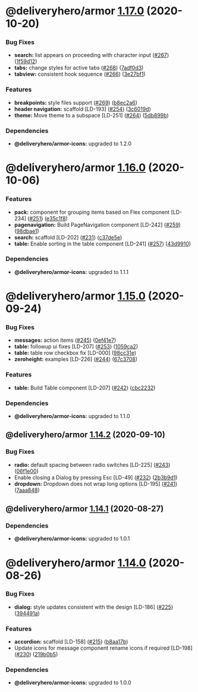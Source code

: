 # @deliveryhero/armor [1.17.0](https://github.com/deliveryhero/armor/compare/@deliveryhero/armor@1.16.0...@deliveryhero/armor@1.17.0) (2020-10-20)


### Bug Fixes

* **search:** list appears on proceeding with character input ([#267](https://github.com/deliveryhero/armor/issues/267)) ([1f59d12](https://github.com/deliveryhero/armor/commit/1f59d12d3143100eeba40cad84b045411f0202f7))
* **tabs:** change styles for active tabs ([#268](https://github.com/deliveryhero/armor/issues/268)) ([7adf0d3](https://github.com/deliveryhero/armor/commit/7adf0d333fa7ed0b36cba78a51b71bb9478b5c04))
* **tabview:** consistent hook sequence ([#266](https://github.com/deliveryhero/armor/issues/266)) ([3e27bf1](https://github.com/deliveryhero/armor/commit/3e27bf1da4894f55cf14f0ebf699a799fbf236fd))


### Features

* **breakpoints:** style files support ([#269](https://github.com/deliveryhero/armor/issues/269)) ([b8ec2a6](https://github.com/deliveryhero/armor/commit/b8ec2a67d49ed391f5ca3364dd00ccfa0b224dfa))
* **header navigation:** scaffold [LD-193] ([#254](https://github.com/deliveryhero/armor/issues/254)) ([3c6019d](https://github.com/deliveryhero/armor/commit/3c6019dc84ffed6473da839a8bab749135d40030))
* **theme:** Move theme to a subspace [LD-251] ([#264](https://github.com/deliveryhero/armor/issues/264)) ([5db899b](https://github.com/deliveryhero/armor/commit/5db899b53b40c6c285cd4469985f95c1269bdec3))





### Dependencies

* **@deliveryhero/armor-icons:** upgraded to 1.2.0

# @deliveryhero/armor [1.16.0](https://github.com/deliveryhero/armor/compare/@deliveryhero/armor@1.15.0...@deliveryhero/armor@1.16.0) (2020-10-06)


### Features

* **pack:** component for grouping items based on Flex component [LD-234] ([#251](https://github.com/deliveryhero/armor/issues/251)) ([e35c1f8](https://github.com/deliveryhero/armor/commit/e35c1f8fa614a478eac0ece38b2a35e3186ea2e6))
* **pagenavigation:** Build PageNavigation component [LD-242] ([#259](https://github.com/deliveryhero/armor/issues/259)) ([98dbae1](https://github.com/deliveryhero/armor/commit/98dbae1dd62df3ace5f6a23f17724432982b8a03))
* **search:** scaffold [LD-202] ([#231](https://github.com/deliveryhero/armor/issues/231)) ([c37de5e](https://github.com/deliveryhero/armor/commit/c37de5e35d9b805eb8053f34b260ef60c8f5dbbb))
* **table:** Enable sorting in the table component [LD-241] ([#257](https://github.com/deliveryhero/armor/issues/257)) ([43d9910](https://github.com/deliveryhero/armor/commit/43d99105864b40579a59e76cbe4bf434d9e30ea4))





### Dependencies

* **@deliveryhero/armor-icons:** upgraded to 1.1.1

# @deliveryhero/armor [1.15.0](https://github.com/deliveryhero/armor/compare/@deliveryhero/armor@1.14.2...@deliveryhero/armor@1.15.0) (2020-09-24)


### Bug Fixes

* **messages:** action items ([#245](https://github.com/deliveryhero/armor/issues/245)) ([0ef41e7](https://github.com/deliveryhero/armor/commit/0ef41e74b83129bb7f4a6e965716521d11946d5c))
* **table:** followup ui fixes [LD-207] ([#253](https://github.com/deliveryhero/armor/issues/253)) ([1059ca2](https://github.com/deliveryhero/armor/commit/1059ca2117379bfca86969c4ca6522f689746e34))
* **table:** table row checkbox fix [LD-000] ([98cc31e](https://github.com/deliveryhero/armor/commit/98cc31e58897b815fce342d18f91797f2863ae84))
* **zeroheight:** examples [LD-226] ([#244](https://github.com/deliveryhero/armor/issues/244)) ([67c3708](https://github.com/deliveryhero/armor/commit/67c37087d41b24e14c7c9a9a8c7f75edfdd35687))


### Features

* **table:** Build Table component [LD-207] ([#242](https://github.com/deliveryhero/armor/issues/242)) ([cbc2232](https://github.com/deliveryhero/armor/commit/cbc2232c838fc0dafd930f9c6c9d517fe77e7bd9))





### Dependencies

* **@deliveryhero/armor-icons:** upgraded to 1.1.0

## @deliveryhero/armor [1.14.2](https://github.com/deliveryhero/armor/compare/@deliveryhero/armor@1.14.1...@deliveryhero/armor@1.14.2) (2020-09-10)


### Bug Fixes

* **radio:** default spacing between radio switches [LD-225] ([#243](https://github.com/deliveryhero/armor/issues/243)) ([06f1e00](https://github.com/deliveryhero/armor/commit/06f1e00c3d3c7d170eb28680a6914b6faaa048f6))
* Enable closing a Dialog by pressing Esc [LD-49] ([#232](https://github.com/deliveryhero/armor/issues/232)) ([2b3b9d1](https://github.com/deliveryhero/armor/commit/2b3b9d162d40a7c2dc401249d00ffe1297580bc5))
* **dropdown:** Dropdown does not wrap long options [LD-195] ([#241](https://github.com/deliveryhero/armor/issues/241)) ([7aaa848](https://github.com/deliveryhero/armor/commit/7aaa848a642e6acd804a324685178090e66c3c01))

## @deliveryhero/armor [1.14.1](https://github.com/deliveryhero/armor/compare/@deliveryhero/armor@1.14.0...@deliveryhero/armor@1.14.1) (2020-08-27)





### Dependencies

* **@deliveryhero/armor-icons:** upgraded to 1.0.1

# @deliveryhero/armor [1.14.0](https://github.com/deliveryhero/armor/compare/@deliveryhero/armor@1.13.1...@deliveryhero/armor@1.14.0) (2020-08-26)


### Bug Fixes

* **dialog:** style updates consistent with the design [LD-186] ([#225](https://github.com/deliveryhero/armor/issues/225)) ([394491a](https://github.com/deliveryhero/armor/commit/394491ae1a77ae5135bf3bef746b699eb74e3d09))


### Features

* **accordion:** scaffold [LD-158] ([#215](https://github.com/deliveryhero/armor/issues/215)) ([b8aa17b](https://github.com/deliveryhero/armor/commit/b8aa17b19bac8c7d0e7da3e096b977268f2e324e))
* Update icons for message component rename icons if required [LD-198] ([#230](https://github.com/deliveryhero/armor/issues/230)) ([219b0b5](https://github.com/deliveryhero/armor/commit/219b0b5fca68fdb8c7689c3c9e0690e71ce4a091))





### Dependencies

* **@deliveryhero/armor-icons:** upgraded to 1.0.0
